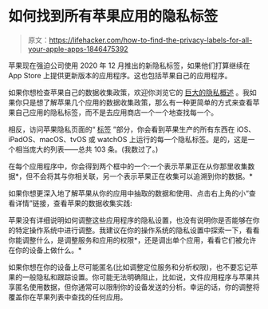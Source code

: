 # 如何找到所有苹果应用的隐私标签

> 原文：<https://lifehacker.com/how-to-find-the-privacy-labels-for-all-your-apple-apps-1846475392>

苹果现在强迫公司使用 2020 年 12 月推出的新隐私标签，如果他们打算继续在 App Store 上提供更新版本的应用程序。这也包括苹果自己的应用程序。



如果你想检查苹果自己的数据收集政策，欢迎你浏览它的 [巨大的隐私概述](https://www.apple.com/privacy/) 。我如果你只是想了解苹果几个应用的数据收集政策，那么有一种更简单的方式来查看苹果自己应用的隐私标签，而不是去应用商店一个一个地查找每一个。

相反，访问苹果隐私页面的“ [标签](https://www.apple.com/privacy/labels/) ”部分，你会看到苹果生产的所有东西在 iOS、iPadOS、macOS、tvOS 或 watchOS 上运行的每一个隐私标签。是的，这是一个相当庞大的列表——总共 103 条。(我数过了。)

在每个应用程序中，你会得到两个框中的一个:一个表示苹果正在从你那里收集数据*，但不会将其与你相关联，另一个表示苹果正在收集可以追溯到你的数据。*

如果你想更深入地了解苹果从你的应用中抽取的数据和使用、点击右上角的小“查看详情”链接，查看苹果的数据收集实践:

苹果没有详细说明如何调整这些应用程序的隐私设置，也没有说明你是否能够在你的特定操作系统中进行调整。我建议在你的操作系统的隐私设置中探索一下，看看你能调整什么，是调整服务和应用的权限*，还是调出单个应用，看看它们被允许在你的设备上做什么。*

如果你想在你的设备上尽可能匿名(比如调整定位服务和分析权限)，也不要忘记苹果的一般隐私和跟踪设置。你可能无法明确阻止，比如说，文件应用程序与苹果共享匿名使用数据，但你通常可以限制你的设备发送的分析。幸运的话，你的调整将覆盖你在苹果列表中查找的任何应用。